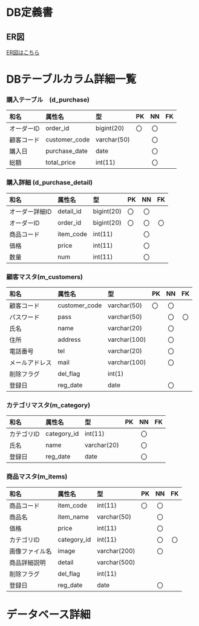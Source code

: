 # DB定義書
## ER図
[ER図はこちら](https://github.com/Aso2001017/2021sys-design/blob/main/ER/e-r.png)

# DBテーブルカラム詳細一覧

### 購入テーブル　(d_purchase)

|和名|属性名|型|PK|NN|FK|
|:---|:---|:---|:---|:---:|:---:|
|オーダーID|order_id|bigint(20)|〇|〇||
|顧客コード|customer_code|varchar(50)||〇||
|購入日|purchase_date|date||〇||
|総額|total_price|int(11)||〇||

### 購入詳細 (d_purchase_detail)

|和名|属性名|型|PK|NN|FK|
|:---|:---|:---|:---|:---:|:---:|
|オーダー詳細ID|detail_id|bigint(20)|〇|〇||
|オーダーID|order_id|bigint(20)|〇|〇|〇|
|商品コード|item_code|int(11)||〇||
|価格|price|int(11)||〇||
|数量|num|int(11)||〇||

### 顧客マスタ(m_customers)

|和名|属性名|型|PK|NN|FK|
|:---|:---|:---|:---|:---:|:---:|
|顧客コード|customer_code|varchar(50)|〇|〇||
|パスワード|pass|varchar(50)||〇|〇|
|氏名|name|varchar(20)||〇||
|住所|address|varchar(100)||〇||
|電話番号|tel|varchar(20)||〇||
|メールアドレス|mail|varchar(100)||〇||
|削除フラグ|del_flag|int(1)||||
|登録日|reg_date|date||〇||

### カテゴリマスタ(m_category)

|和名|属性名|型|PK|NN|FK|
|:---|:---|:---|:---|:---:|:---:|
|カテゴリID|category_id|int(11)||〇||
|氏名|name|varchar(20)||〇||
|登録日|reg_date|date||〇||

### 商品マスタ(m_items)
|和名|属性名|型|PK|NN|FK|
|:---|:---|:---|:---|:---:|:---:|
|商品コード|item_code|int(11)|〇|〇||
|商品名|item_name|varchar(50)||〇||
|価格|price|int(11)||〇||
|カテゴリID|category_id|int(11)||〇|〇|
|画像ファイル名|image|varchar(200)||〇||
|商品詳細説明|detail|varchar(500)||||
|削除フラグ|del_flag|int(11)||||
|登録日|reg_date|date||〇||

# データベース詳細
